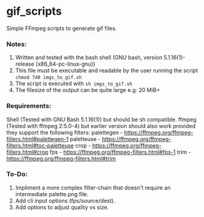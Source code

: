 # gif_scripts
Simple FFmpeg scripts to generate gif files.

### Notes:
1. Written and tested with the bash shell (GNU bash, version 5.1.16(1)-release (x86_64-pc-linux-gnu))
2. This file must be executable and readable by the user running the script `chmod 740 imgs_to_gif.sh`
3. The script is executed with `sh imgs_to_gif.sh`
4. The filesize of the output can be quite large e.g: 20 MiB+

### Requirements:
Shell (Tested with GNU Bash 5.1.16(1)) but should be sh compatible.
ffmpeg (Tested with ffmpeg 2:5.0-4) but earlier version should also work provided they support the following filters:
    palettegen - https://ffmpeg.org/ffmpeg-filters.html#palettegen-1
    paletteuse - https://ffmpeg.org/ffmpeg-filters.html#toc-paletteuse
    crop - https://ffmpeg.org/ffmpeg-filters.html#crop
    fps - https://ffmpeg.org/ffmpeg-filters.html#fps-1
    trim - https://ffmpeg.org/ffmpeg-filters.html#trim

### To-Do:
 1. Impliment a more complex filter-chain that doesn't require an intermediate palette.png file.
 2. Add cli input options (fps/source/dest).
 3. Add options to adjust quality vs size.
